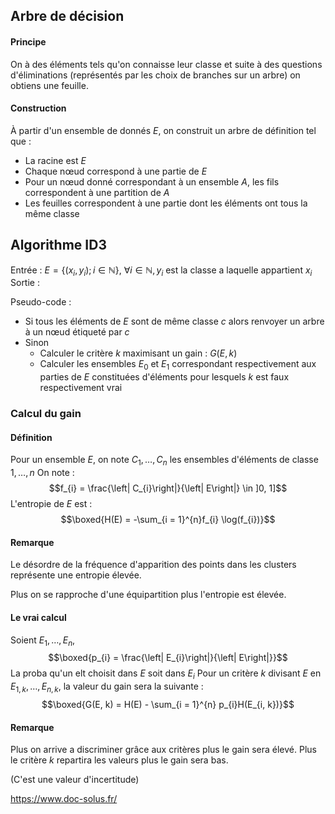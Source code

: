 ## Arbre de décision
#### Principe
On à des éléments tels qu'on connaisse leur classe et suite à des questions d'éliminations (représentés par les choix de branches sur un arbre) on obtiens une feuille. 

#### Construction
À partir d'un ensemble de donnés $E$, on construit un arbre de définition tel que : 
- La racine est $E$
- Chaque nœud correspond à une partie de $E$
- Pour un nœud donné correspondant à un ensemble $A$, les fils correspondent à une partition de $A$
- Les feuilles correspondent à une partie dont les éléments ont tous la même classe

## Algorithme ID3
Entrée : $E = \{ (x_{i}, y_{i}) ; i \in \mathbb{N} \}$,
$\forall i \in \mathbb{N}, y_{i}$ est la classe a laquelle appartient $x_{i}$
Sortie : 

Pseudo-code : 
- Si tous les éléments de $E$ sont de même classe $c$ alors
  renvoyer un arbre à un nœud étiqueté par $c$
- Sinon
  + Calculer le critère $k$ maximisant un gain : $G(E, k)$
  + Calculer les ensembles $E_{0}$ et $E_{1}$ correspondant respectivement aux parties de $E$ constituées d'éléments pour lesquels $k$ est faux respectivement vrai

### Calcul du gain
#### Définition
Pour un ensemble $E$, on note $C_{1},\dots, C_{n}$ les ensembles d'éléments de classe $1, \dots, n$
On note : 
$$f_{i} = \frac{\left| C_{i}\right|}{\left| E\right|} \in ]0, 1]$$
L'entropie de $E$ est : 
$$\boxed{H(E) = -\sum_{i = 1}^{n}f_{i} \log(f_{i})}$$

#### Remarque
Le désordre de la fréquence d'apparition des points dans les clusters représente une entropie élevée. 

Plus on se rapproche d'une équipartition plus l'entropie est élevée. 

#### Le vrai calcul
Soient $E_{1}, \dots, E_{n}$, 
$$\boxed{p_{i} = \frac{\left| E_{i}\right|}{\left| E\right|}}$$
La proba qu'un elt choisit dans $E$ soit dans $E_{i}$
Pour un critère $k$ divisant $E$ en $E_{1, k}, \dots, E_{n, k}$, la valeur du gain sera la suivante : 
$$\boxed{G(E, k) = H(E) - \sum_{i = 1}^{n} p_{i}H(E_{i, k})}$$

#### Remarque
Plus on arrive a discriminer grâce aux critères plus le gain sera élevé. 
Plus le critère $k$ repartira les valeurs plus le gain sera bas. 

(C'est une valeur d'incertitude)


https://www.doc-solus.fr/